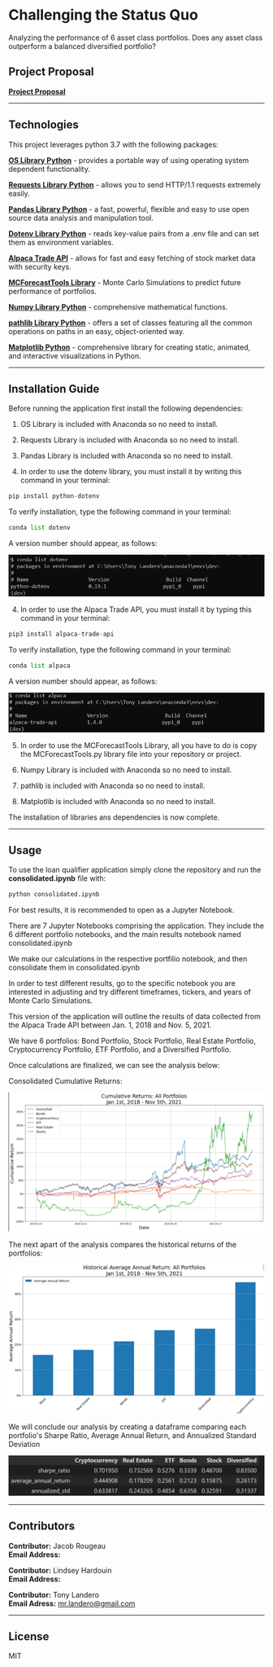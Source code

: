 # Challenging the Status Quo
Analyzing the performance of 6 asset class portfolios. Does any asset class outperform a balanced diversified portfolio?

## Project Proposal

**[Project Proposal](proposal.md)**

---

## Technologies

This project leverages python 3.7 with the following packages:

**[OS Library Python](https://docs.python.org/3/library/os.html)** - provides a portable way of using operating system dependent functionality.<br>

**[Requests Library Python](https://pypi.org/project/requests/)** - allows you to send HTTP/1.1 requests extremely easily.<br>

**[Pandas Library Python](https://pandas.pydata.org/)** - a fast, powerful, flexible and easy to use open source data analysis and manipulation tool.<br>

**[Dotenv Library Python](https://pypi.org/project/python-dotenv/)** - reads key-value pairs from a .env file and can set them as environment variables.<br>

**[Alpaca Trade API](https://alpaca.markets/docs/)** - allows for fast and easy fetching of stock market data with security keys.<br>

**[MCForecastTools Library](MCForecastTools.py)** - Monte Carlo Simulations to predict future performance of portfolios.<br>

**[Numpy Library Python](https://numpy.org/)** -  comprehensive mathematical functions.<br>

**[pathlib Library Python](https://pathlib.readthedocs.io/en/pep428/)** - offers a set of classes featuring all the common operations on paths in an easy, object-oriented way.

**[Matplotlib Python](https://matplotlib.org/)** - comprehensive library for creating static, animated, and interactive visualizations in Python.

---

## Installation Guide

Before running the application first install the following dependencies:

1) OS Library is included with Anaconda so no need to install.<br>

2) Requests Library is included with Anaconda so no need to install.<br>

3) Pandas Library is included with Anaconda so no need to install.<br>

4) In order to use the dotenv library, you must install it by writing this command in your terminal:

```python
pip install python-dotenv
```

To verify installation, type the following command in your terminal:

```python
conda list dotenv
```

A version number should appear, as follows:

![dotenv library version](images/conda_list_dotenv.png)

4) In order to use the Alpaca Trade API, you must install it by typing this command in your terminal:

```python
pip3 install alpaca-trade-api
```

To verify installation, type the following command in your terminal:

```python
conda list alpaca
```

A version number should appear, as follows:

![alpaca api version](images/conda_list_alpaca.png)

5) In order to use the MCForecastTools Library, all you have to do is copy the MCForecastTools.py library file into your repository or project.

6) Numpy Library is included with Anaconda so no need to install.<br>

7) pathlib is included with Anaconda so no need to install.<br>

8) Matplotlib is included with Anaconda so no need to install.<br>

The installation of libraries ans dependencies is now complete.

---

## Usage

To use the loan qualifier application simply clone the repository and run the **consolidated.ipynb** file with:

```python
python consolidated.ipynb
```

For best results, it is recommended to open as a Jupyter Notebook.

There are 7 Jupyter Notebooks comprising the application. They include the 6 different portfolio notebooks, and the main results notebook named consolidated.ipynb

We make our calculations in the respective portfilio notebook, and then consolidate them in consolidated.ipynb

In order to test different results, go to the specific notebook you are interested in adjusting and try different timeframes, tickers, and years of Monte Carlo Simulations. 

This version of the application will outline the results of data collected from the Alpaca Trade API between Jan. 1, 2018 and Nov. 5, 2021. 

We have 6 portfolios: Bond Portfolio, Stock Portfolio, Real Estate Portfolio, Cryptocurrency Portfolio, ETF Portfolio, and a Diversified Portfolio.

Once calculations are finalized, we can see the analysis below:

Consolidated Cumulative Returns:

![Consolidated Cumulative Returns](images/consolidated_cumulative_returns.png)

The next apart of the analysis compares the historical returns of the portfolios:

![Consolidated Annual Returns](images/consolidated_annual_returns.png)

We will conclude our analysis by creating a dataframe comparing each portfolio's Sharpe Ratio, Average Annual Return, and Annualized Standard Deviation

![Comparison Dataframe](images/comparison_dataframe.png)

---

## Contributors

**Contributor:** Jacob Rougeau<br>
**Email Address:** <br>

**Contributor:** Lindsey Hardouin<br>
**Email Address:** <br>

**Contributor:** Tony Landero<br>
**Email Adress:** mr.landero@gmail.com<br>

---

## License

MIT